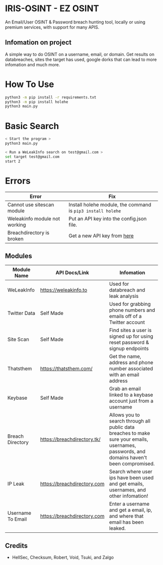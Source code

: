 
# IRIS-OSINT - EZ OSINT
  An Email/User OSINT &amp; Password breach hunting tool, locally or using premium services, with support for many APIS.

## Infomation on project
  A simple way to do OSINT on a username, email, or domain.
  Get results on databreaches, sites the target has used, google dorks that can lead to more infomation and much more.

# How To Use
```bash
python3 -m pip install -r requirements.txt
python3 -m pip install holehe
python3 main.py
```

# Basic Search
```bash
< Start the program >
python3 main.py

< Run a WeLeakInfo search on test@gmail.com >
set target test@gmail.com
start 2
```

# Errors
| Error  | Fix |
| ------------- | ------------- |
| Cannot use sitescan module  | Install holehe module, the command is `pip3 install holehe`  |
| Weleakinfo module not working | Put an API key into the config.json file. |
| Breachdirectory is broken | Get a new API key from [here](https://rapidapi.com/rohan-patra/api/breachdirectory)


## Modules
| Module Name  | API Docs/Link | Infomation |
| ------------- | ------------- | ------------- |
| WeLeakInfo  | https://weleakinfo.to  | Used for databreach and leak analysis  |
| Twitter Data  | Self Made  | Used for grabbing phone numbers and emails off of a Twitter account |
| Site Scan  | Self Made  | Find sites a user is signed up for using reset password & signup endpoints  |
| Thatsthem | https://thatsthem.com/ | Get the name, address and phone number associated with an email address | 
| Keybase | Self Made | Grab an email linked to a keybase account just from a username |
| Breach Directory | https://breachdirectory.tk/ | Allows you to search through all public data breaches to make sure your emails, usernames, passwords, and domains haven't been compromised. |
| IP Leak | https://breachdirectory.com | Search where user ips have been used and get emails, usernames, and other infomation!
| Username To Email | https://breachdirectory.com | Enter a username and get a email, ip, and where that email has been leaked.


## Credits
  - HellSec, Checksum, Robert, Void, Tsuki, and Zalgo
